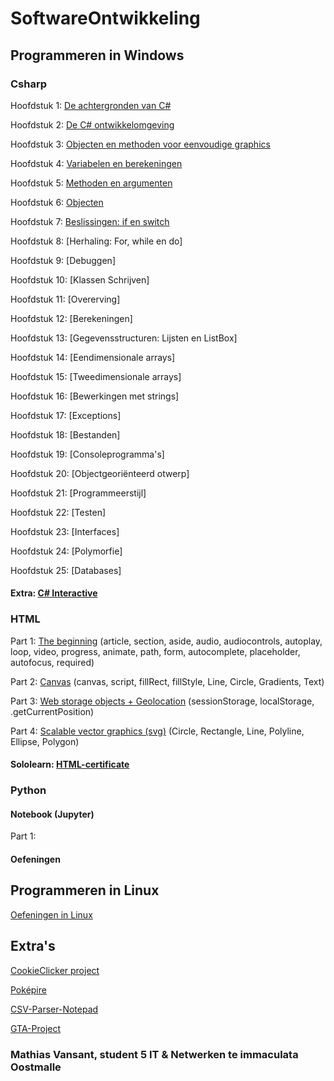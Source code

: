 # SoftwareOntwikkeling
## Programmeren in Windows
### Csharp
Hoofdstuk 1: [De achtergronden van C#](Hoofdstukken/Hoofdstuk1.md)

Hoofdstuk 2: [De C# ontwikkelomgeving](Hoofdstukken/Hoofdstuk2.md)

Hoofdstuk 3: [Objecten en methoden voor eenvoudige graphics](Hoofdstukken/Hoofdstuk3.md)

Hoofdstuk 4: [Variabelen en berekeningen](Hoofdstukken/Hoofdstuk4.md)

Hoofdstuk 5: [Methoden en argumenten](Hoofdstukken/Hoofdstuk5.md)

Hoofdstuk 6: [Objecten](Hoofdstukken/Hoofdstuk6.md)

Hoofdstuk 7: [Beslissingen: if en switch](Hoofdstukken/Hoofdstuk7.md)

Hoofdstuk 8: [Herhaling: For, while en do]

Hoofdstuk 9: [Debuggen]

Hoofdstuk 10: [Klassen Schrijven]

Hoofdstuk 11: [Overerving]

Hoofdstuk 12: [Berekeningen]

Hoofdstuk 13: [Gegevensstructuren: Lijsten en ListBox]

Hoofdstuk 14: [Eendimensionale arrays]

Hoofdstuk 15: [Tweedimensionale arrays]

Hoofdstuk 16: [Bewerkingen met strings]

Hoofdstuk 17: [Exceptions]

Hoofdstuk 18: [Bestanden]

Hoofdstuk 19: [Consoleprogramma's]

Hoofdstuk 20: [Objectgeoriënteerd otwerp]

Hoofdstuk 21: [Programmeerstijl]

Hoofdstuk 22: [Testen]

Hoofdstuk 23: [Interfaces]

Hoofdstuk 24: [Polymorfie]

Hoofdstuk 25: [Databases]

#### Extra: [C# Interactive](Hoofdstukken/Csharp-Interactive.md)
### HTML
Part 1: [The beginning](Hoofdstukken/Oefeningen/HTML/The-Beginning.md) (article, section, aside, audio, audiocontrols, autoplay, loop, video, progress, animate, path, form, autocomplete, placeholder, autofocus, required)

Part 2: [Canvas](Hoofdstukken/Oefeningen/HTML/Canvas.md) (canvas, script, fillRect, fillStyle, Line, Circle, Gradients, Text)

Part 3: [Web storage objects + Geolocation](Hoofdstukken/Oefeningen/HTML/Web-storage-objects+Geolocation.md) (sessionStorage, localStorage, .getCurrentPosition)

Part 4: [Scalable vector graphics (svg)](Hoofdstukken/Oefeningen/HTML/Scalable-vector-graphics.md) (Circle, Rectangle, Line, Polyline, Ellipse, Polygon)

#### Sololearn: [HTML-certificate](Hoofdstukken/Oefeningen/HTML/SololearnHTML.md)
### Python
#### Notebook (Jupyter)
Part 1:
#### Oefeningen

## Programmeren in Linux
[Oefeningen in Linux](Hoofdstukken/Linux.md)

## Extra's
[CookieClicker project](https://github.com/MathiasV-immalle/CookieClicker)

[Poképire](https://github.com/MathiasV-immalle/EersteGame)

[CSV-Parser-Notepad](https://github.com/MathiasV-immalle/CSV-parser-Notepad)

[GTA-Project](https://github.com/MathiasV-immalle/GTA-project)

### Mathias Vansant, student 5 IT & Netwerken te immaculata Oostmalle

